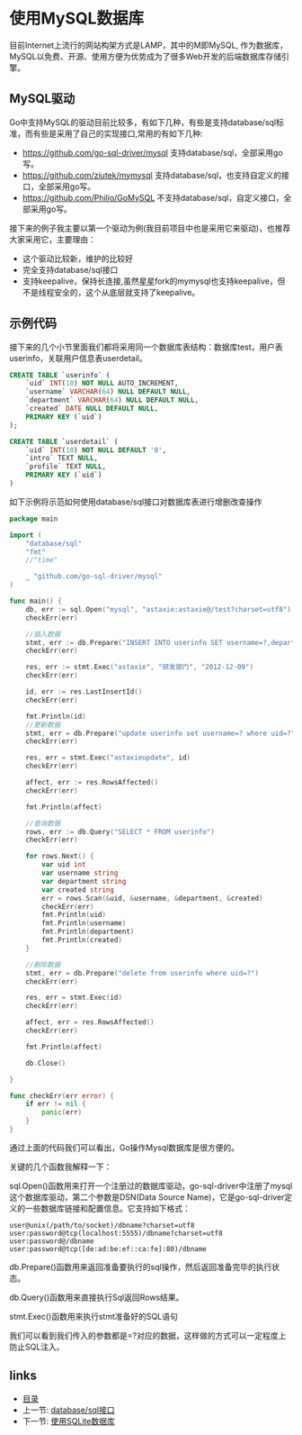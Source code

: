 # 使用MySQL数据库
目前Internet上流行的网站构架方式是LAMP，其中的M即MySQL, 作为数据库，MySQL以免费、开源、使用方便为优势成为了很多Web开发的后端数据库存储引擎。

## MySQL驱动
Go中支持MySQL的驱动目前比较多，有如下几种，有些是支持database/sql标准，而有些是采用了自己的实现接口,常用的有如下几种:
* https://github.com/go-sql-driver/mysql  支持database/sql，全部采用go写。
* https://github.com/ziutek/mymysql   支持database/sql，也支持自定义的接口，全部采用go写。
* https://github.com/Philio/GoMySQL 不支持database/sql，自定义接口，全部采用go写。

接下来的例子我主要以第一个驱动为例(我目前项目中也是采用它来驱动)，也推荐大家采用它，主要理由：
* 这个驱动比较新，维护的比较好
* 完全支持database/sql接口
* 支持keepalive，保持长连接,虽然[星星](http://www.mikespook.com)fork的mymysql也支持keepalive，但不是线程安全的，这个从底层就支持了keepalive。

## 示例代码
接下来的几个小节里面我们都将采用同一个数据库表结构：数据库test，用户表userinfo，关联用户信息表userdetail。
```sql
CREATE TABLE `userinfo` (
	`uid` INT(10) NOT NULL AUTO_INCREMENT,
	`username` VARCHAR(64) NULL DEFAULT NULL,
	`department` VARCHAR(64) NULL DEFAULT NULL,
	`created` DATE NULL DEFAULT NULL,
	PRIMARY KEY (`uid`)
);

CREATE TABLE `userdetail` (
	`uid` INT(10) NOT NULL DEFAULT '0',
	`intro` TEXT NULL,
	`profile` TEXT NULL,
	PRIMARY KEY (`uid`)
)
```

如下示例将示范如何使用database/sql接口对数据库表进行增删改查操作
```Go
package main

import (
	"database/sql"
	"fmt"
	//"time"

	_ "github.com/go-sql-driver/mysql"
)

func main() {
	db, err := sql.Open("mysql", "astaxie:astaxie@/test?charset=utf8")
	checkErr(err)

	//插入数据
	stmt, err := db.Prepare("INSERT INTO userinfo SET username=?,department=?,created=?")
	checkErr(err)

	res, err := stmt.Exec("astaxie", "研发部门", "2012-12-09")
	checkErr(err)

	id, err := res.LastInsertId()
	checkErr(err)

	fmt.Println(id)
	//更新数据
	stmt, err = db.Prepare("update userinfo set username=? where uid=?")
	checkErr(err)

	res, err = stmt.Exec("astaxieupdate", id)
	checkErr(err)

	affect, err := res.RowsAffected()
	checkErr(err)

	fmt.Println(affect)

	//查询数据
	rows, err := db.Query("SELECT * FROM userinfo")
	checkErr(err)

	for rows.Next() {
		var uid int
		var username string
		var department string
		var created string
		err = rows.Scan(&uid, &username, &department, &created)
		checkErr(err)
		fmt.Println(uid)
		fmt.Println(username)
		fmt.Println(department)
		fmt.Println(created)
	}

	//删除数据
	stmt, err = db.Prepare("delete from userinfo where uid=?")
	checkErr(err)

	res, err = stmt.Exec(id)
	checkErr(err)

	affect, err = res.RowsAffected()
	checkErr(err)

	fmt.Println(affect)

	db.Close()

}

func checkErr(err error) {
	if err != nil {
		panic(err)
	}
}
```

通过上面的代码我们可以看出，Go操作Mysql数据库是很方便的。

关键的几个函数我解释一下：

sql.Open()函数用来打开一个注册过的数据库驱动，go-sql-driver中注册了mysql这个数据库驱动，第二个参数是DSN(Data Source Name)，它是go-sql-driver定义的一些数据库链接和配置信息。它支持如下格式：

	user@unix(/path/to/socket)/dbname?charset=utf8
	user:password@tcp(localhost:5555)/dbname?charset=utf8
	user:password@/dbname
	user:password@tcp([de:ad:be:ef::ca:fe]:80)/dbname

db.Prepare()函数用来返回准备要执行的sql操作，然后返回准备完毕的执行状态。

db.Query()函数用来直接执行Sql返回Rows结果。

stmt.Exec()函数用来执行stmt准备好的SQL语句

我们可以看到我们传入的参数都是=?对应的数据，这样做的方式可以一定程度上防止SQL注入。



## links
* [目录](<preface.md>)
* 上一节: [database/sql接口](<05.1.md>)
* 下一节: [使用SQLite数据库](<05.3.md>)